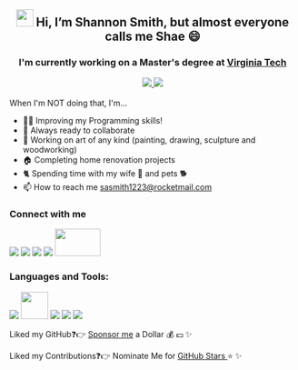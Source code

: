 <h2 align="center">

<img src="https://raw.githubusercontent.com/iampavangandhi/iampavangandhi/master/gifs/Hi.gif" width="30" height="30"> Hi, I’m Shannon Smith, but almost everyone calls me Shae 😄 </h2>

<h3  align="center">I'm currently working on a Master's degree at <a href="https://vtmit.vt.edu/academics/modules/software-development.html">Virginia Tech  </a>

  
  <a href="https://vtmit.vt.edu/academics/modules/security2.html"><img src="https://img.icons8.com/nolan/36/programming.png"/> <a href="https://vtmit.vt.edu/academics/modules/software-development.html"><img src="https://img.icons8.com/nolan/36/cyber-security.png"/></a> </h3>

When I'm NOT doing that, I'm...

- 👨‍💻 Improving my Programming skills!
- 🚀 Always ready to collaborate
- 🎨 Working on art of any kind (painting, drawing, sculpture and woodworking)
- 🏠 Completing home renovation projects
- 🐈 Spending time with my wife 💍 and pets 🐕
- 📫 How to reach me sasmith1223@rocketmail.com
<!-- 📄 Know about my work & experiences My Resume -->

<h3> Connect with me </h3>

<a href="https://www.linkedin.com/in/shae-smith1223/"><img src="https://img.icons8.com/nolan/48/linkedin.png"></a>
<a href="https://www.facebook.com/shannonsmith1223"><img src="https://img.icons8.com/nolan/48/facebook.png"></a>
<a href="https://www.instagram.com/shaeasis/"><img src="https://img.icons8.com/nolan/48/instagram-new.png"></a>
<a href="https://thereisnospoon1223.github.io/Shannon%20Smith/index.html#top"><img src="https://img.icons8.com/nolan/48/s.png"></a>
<a href="https://shae1223.wixsite.com/shannonsmith"><img src="https://ecommercedesucesso.com.br/wp-content/uploads/2020/10/wix-e-bom.png" width="80" height="48"></a>


<h3>Languages and Tools:</h3>

<img src="https://img.icons8.com/color/48/000000/java-coffee-cup-logo--v1.png">
<img src="https://user-images.githubusercontent.com/11943860/46922575-7017cf80-cfe1-11e8-845a-0cd198fb546c.png" width="48" height="48">
<img src="https://img.icons8.com/color/48/000000/html-5--v1.png">
<img src="https://img.icons8.com/color/48/000000/css3.png">
<img src="https://img.icons8.com/color/48/000000/mysql-logo.png">

Liked my GitHub❓👉 <a href="https://github.com/sponsors/thereisnospoon1223/dashboard/profile">Sponsor me</a> a Dollar 💰 💵 ✨
  
Liked my Contributions❓👉 Nominate Me for <a href="https://stars.github.com/nominate/">GitHub Stars </a>⭐ ✨ 

<!---
thereisnospoon1223/thereisnospoon1223 is a ✨ special ✨ repository because its `README.md` (this file) appears on your GitHub profile.
You can click the Preview link to take a look at your changes.
--->
